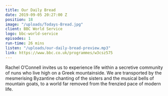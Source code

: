 ```yaml
---
title: Our Daily Bread
date: 2019-09-05 20:27:00 Z
position: 18
image: "/uploads/Todays-Bread.jpg"
client: BBC World Service
logo: bbc-world-service
episodes: 1
run-time: 26 mins
listen: "/uploads/our-daily-bread-preview.mp3"
link: https://www.bbc.co.uk/programmes/w3csz575
---
```


Rachel O’Connell invites us to experience life within a secretive community of nuns who live high on a Greek mountainside. We are transported by the mesmerising Byzantine chanting of the sisters and the musical bells of mountain goats, to a world far removed from the frenzied pace of modern life.